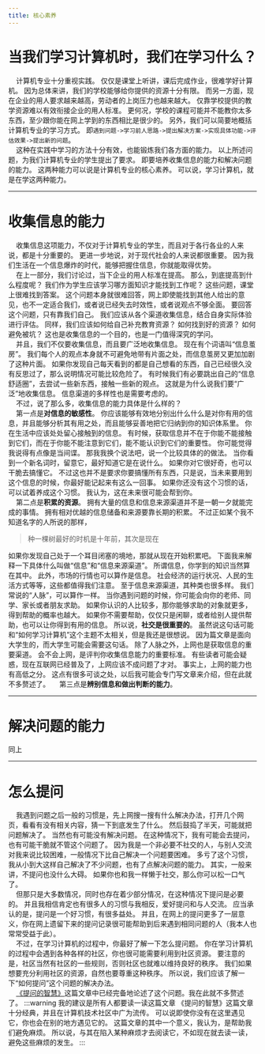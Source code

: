 ```yaml
---
title: 核心素养
---
```


# 当我们学习计算机时，我们在学习什么？
&nbsp;&nbsp;&nbsp;&nbsp;计算机专业十分重视实践。
仅仅是课堂上听讲，课后完成作业，很难学好计算机。
因为总体来讲，我们的学校能够给你提供的资源十分有限。
而另一方面，现在企业的用人要求越来越高，劳动者的上岗压力也越来越大。
仅靠学校提供的教学资源难以有效衔接企业的用人标准。
更何况，学校的课程可能并不能教你太多东西，至少跟你能在网上学到的东西相比是很少的。
另外，我们可以简要地概括计算机专业的学习方式。
即`遇到问题->学习前人思路->提出解决方案->实现具体功能->评估效果->提出新的问题`。  
&nbsp;&nbsp;&nbsp;&nbsp;这种在实践中学习的方法十分有效，也能锻炼我们各方面的能力。
以上所述问题，为我们计算机专业的学生提出了要求。
即要培养收集信息的能力和解决问题的能力。
这两种能力可以说是计算机专业的核心素养。
可以说，学习计算机，就是在学这两种能力。

---

# 收集信息的能力
&nbsp;&nbsp;&nbsp;&nbsp;收集信息这项能力，不仅对于计算机专业的学生，而且对于各行各业的人来说，都是十分重要的。
更进一步地说，对于现代社会的人来说都很重要。
因为我们生活在一个信息爆炸的时代，能够把握住信息，你就能取得优势。  
&nbsp;&nbsp;&nbsp;&nbsp;在上一部分，我们讨论过，当下企业的用人标准在提高。
那么，到底提高到什么程度呢？
我们作为学生应该学习哪方面知识才能找到工作呢？
这些问题，课堂上很难找到答案。
这个问题本身就很难回答，网上即使能找到其他人给出的意见，也不一定适合我们，或者说已经失去时效性，或者说观点不够全面。
要回答这个问题，只有靠我们自己。
我们应该从各个渠道收集信息，结合自身实际体验进行评估。
同样，我们应该如何给自己补充教育资源？
如何找到好的资源？
如何避免被坑？
这也是收集信息的一个目的，也是一门值得深究的学问。  
&nbsp;&nbsp;&nbsp;&nbsp;并且，我们不仅要收集信息，而且要广泛地收集信息。
现在有个词语叫“信息茧房”。
我们每个人的观点本身就不可避免地带有片面之处，而信息茧房又更加加剧了这种片面。
如果你发现自己每天看到的都是自己想看的东西，自己已经很久没有反思过了，那么说明情况可能比较危险了。
有时候我们有必要跳出自己的“信息舒适圈”，去尝试一些新东西，接触一些新的观点。
这就是为什么说我们要“广泛”地收集信息。
信息渠道的多样性也是需要考虑的。  
&nbsp;&nbsp;&nbsp;&nbsp;不过，说了那么多，收集信息的能力具体是什么样的？  
&nbsp;&nbsp;&nbsp;&nbsp;第一点是**对信息的敏感性**。
你应该能够有效地分别出什么什么是对你有用的信息，并且能够分析其有用之处，而且能够妥善地把它归纳到你的知识体系里。
你在生活中应该处处留心接触到的信息。
有时候，获取信息并不在于你能不能接触到它们，而在于你能不能注意到它们，能不能认识到它们的重要性。
你可能觉得我说得有点像是当间谍。
那我我换个说法吧，说一个比较具体的的做法。
当你看到一个新名词时，留意它，最好知道它是在说什么。
如果你对它很好奇，也可以干脆去搞懂它。
不过这也并不是要求你要搞懂所有东西，只是说，当未来要用到这个信息的时候，你最好能记起来有这么一回事。
如果你还没有这个习惯的话，可以试着养成这个习惯。
我认为，这在未来很可能会帮到你。  
&nbsp;&nbsp;&nbsp;&nbsp;第二点是**积累的资源**。
拥有大量的信息和信息来源渠道并不是一朝一夕就能完成的事情。
拥有相对优越的信息储备和来源要靠长期的积累。
不过正如某个我不知道名字的人所说的那样，
>种一棵树最好的时机是十年前，其次是现在  

如果你发现自己处于一个耳目闭塞的境地，那就从现在开始积累吧。
下面我来解释一下具体什么叫做“信息”和“信息来源渠道”。
所谓信息，你学到的知识当然算在其中。
此外，市场的行情也可以算作是信息。
社会经济的运行状况、人民的生活方式等等，这些都值得我们注意。
至于信息来源渠道，其种类也很多样。
我们常说的“人脉”，可以算作一样。
当你遇到问题的时候，你可能会向你的老师、同学、家长或者朋友求助。
如果你认识的人比较多，那你能够求助的对象就更多，得到帮助的概率也越大。
如果你不需要帮助，仅仅只是闲聊，或者给别人提供帮助，也可以让你得到有用的信息。
所以说，**社交是很重要的**。
虽然说这句话可能和“如何学习计算机”这个主题不太相关，但是我还是很想说。
因为篇文章是面向大学生的，而大学生可能会需要这句话。
除了人脉之外，上网也是获取信息的重要渠道。
会不会上网，是评判你收集信息能力的重要标准。
有些读者可能会疑惑，现在互联网已经普及了，上网应该不成问题了才对。
事实上，上网的能力也有高低之分。
这点有很多可谈之处，以后我可能会专门写文章来介绍，但在此就不多赘述了。
&nbsp;&nbsp;&nbsp;&nbsp;第三点是**辨别信息和做出判断的能力**。

---

# 解决问题的能力
同上

---

# 怎么提问
&nbsp;&nbsp;&nbsp;&nbsp;我遇到问题之后一般的习惯是，先上网搜一搜有什么解决办法，打开几个网页，看看有没有相关内容，猜一下到底发生了什么。
然后鼓捣了半天，可能就把问题解决了。
当然也有可能没有解决问题。
在这种情况下，我有可能会去提问，也有可能干脆就不管这个问题了。
因为我是一个非必要不社交的人，与别人交流对我来说比较困难，一般情况下比自己解决一个问题要困难。
多亏了这个习惯，我从小到大这样自己解决了不少问题，也有了点解决问题的能力。
其实，一般来讲，不提问也没什么大碍。
如果你也和我一样懒于社交，那么你可以松一口气了。  
&nbsp;&nbsp;&nbsp;&nbsp;但那只是大多数情况，同时也存在着少部分情况，在这种情况下提问是必要的。
并且我相信肯定也有很多人的习惯与我相反，爱好提问和与人交流。
应当承认的是，提问是一个好习惯，有很多益处。
并且，在网上的提问更多了一层意义，你在网上遗留下来的提问记录很可能帮助到后来遇到相同问题的人（我本人也常常受益于此）。  
&nbsp;&nbsp;&nbsp;&nbsp;不过，在学习计算机的过程中，你最好了解一下怎么提问题。
你在学习计算机的过程中会遇到各种各样的社区，你也很可能需要利用到社区资源。
要注意的是，社区当然有社区的一些规则，否则社区也就难以维持良好的秩序。
我们如果想要充分利用社区的资源，自然也要尊重这种秩序。
所以说，我们应该了解一下“如何提问”这个问题的解决办法。  
&nbsp;&nbsp;&nbsp;&nbsp;[《提问的智慧》](https://lug.ustc.edu.cn/wiki/doc/smart-questions/)这篇文章中已经完备地论述了这个问题。我在此就不多赘述了。
:::warning 我的建议是所有人都要读一读这篇文章
《提问的智慧》这篇文章十分经典，并且在计算机技术社区中广为流传。
可以说即使你没有在这里遇见它，你也会在别的地方遇见它的。
这篇文章的其中一个意义，我认为，是帮助我们避免麻烦。
所以说，与其在陷入某种麻烦才去阅读它，不如现在就去读一读，避免这些麻烦的发生。
:::